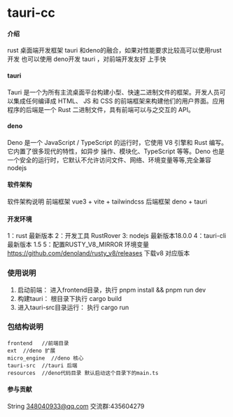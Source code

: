 # tauri-cc

#### 介绍

rust 桌面端开发框架 tauri 和deno的融合，如果对性能要求比较高可以使用rust 开发 也可以使用 deno开发 tauri ，对前端开发友好
上手快

#### tauri

Tauri 是一个为所有主流桌面平台构建小型、快速二进制文件的框架。开发人员可以集成任何编译成 HTML、 JS 和 CSS
的前端框架来构建他们的用户界面。应用程序的后端是一个 Rust 二进制文件，具有前端可以与之交互的 API。

#### deno

Deno 是一个 JavaScript / TypeScript 的运行时，它使用 V8 引擎和 Rust 编写。它内置了很多现代的特性，如异步
操作、模块化、TypeScript 等等。Deno 也是一个安全的运行时，它默认不允许访问文件、网络、环境变量等等,完全兼容
nodejs

#### 软件架构

软件架构说明
前端框架 vue3 + vite + tailwindcss
后端框架 deno + tauri

#### 开发环境

1：rust 最新版本
2：开发工具 RustRover
3: nodejs 最新版本18.0.0
4：tauri-cli 最新版本 1.5
5：配置RUSTY_V8_MIRROR 环境变量
https://github.com/denoland/rusty_v8/releases 下载v8 对应版本

### 使用说明

1. 启动前端： 进入frontend目录，执行 pnpm install && pnpm run dev
2. 构建tauri： 根目录下执行 cargo build
3. 进入tauri-src目录运行： 执行 cargo run

### 包结构说明

```
frontend   //前端目录
ext  //deno 扩展
micro_engine  //deno 核心
tauri-src  //tauri 后端
resources  //deno代码目录 默认启动这个目录下的main.ts
```

#### 参与贡献

String <348040933@qq.com>
交流群:435604279




